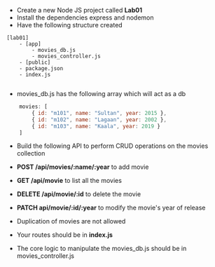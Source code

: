 * Create a new Node JS project called __Lab01__
* Install the dependencies express and nodemon
* Have the following structure created

```
[lab01]
	- [app]
		- movies_db.js
		- movies_controller.js
	- [public]
	- package.json
	- index.js
	
```

* movies_db.js has the following array which will act as a db

``` javascript
	movies: [ 
		{ id: "m101", name: "Sultan", year: 2015 },
		{ id: "m102", name: "Lagaan", year: 2002 },
		{ id: "m103", name: "Kaala", year: 2019 }
	]	
```

* Build the following API to perform CRUD operations on the movies collection

*  __POST /api/movies/:name/:year__  to add movie
* __GET /api/movie__ to list all the movies
* __DELETE /api/movie/:id__ to delete the movie
* __PATCH api/movie/:id/:year__ to modify the movie's year of release 


* Duplication of movies are not allowed
* Your routes should be in __index.js__
* The core logic to manipulate the movies_db.js should be in movies_controller.js


